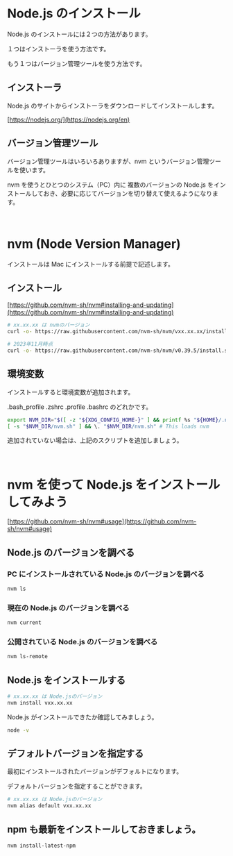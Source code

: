 # Node.js のインストール

Node.js のインストールには２つの方法があります。

１つはインストーラを使う方法です。

もう１つはバージョン管理ツールを使う方法です。

## インストーラ

Node.js のサイトからインストーラをダウンロードしてインストールします。

[https://nodejs.org/](https://nodejs.org/en)

## バージョン管理ツール

バージョン管理ツールはいろいろありますが、nvm というバージョン管理ツールを使います。

nvm を使うとひとつのシステム（PC）内に 複数のバージョンの Node.js をインストールしておき、必要に応じてバージョンを切り替えて使えるようになります。

<br>

# nvm (Node Version Manager)

インストールは Mac にインストールする前提で記述します。

## インストール

[https://github.com/nvm-sh/nvm#installing-and-updating](https://github.com/nvm-sh/nvm#installing-and-updating)

```zsh
# xx.xx.xx は nvmのバージョン
curl -o- https://raw.githubusercontent.com/nvm-sh/nvm/vxx.xx.xx/install.sh | bash

# 2023年11月時点
curl -o- https://raw.githubusercontent.com/nvm-sh/nvm/v0.39.5/install.sh | bash
```

## 環境変数

インストールすると環境変数が追加されます。

.bash_profile .zshrc .profile .bashrc のどれかです。

```zsh
export NVM_DIR="$([ -z "${XDG_CONFIG_HOME-}" ] && printf %s "${HOME}/.nvm" || printf %s "${XDG_CONFIG_HOME}/nvm")"
[ -s "$NVM_DIR/nvm.sh" ] && \. "$NVM_DIR/nvm.sh" # This loads nvm
```

追加されていない場合は、上記のスクリプトを追加しましょう。

<br>

# nvm を使って Node.js をインストールしてみよう

[https://github.com/nvm-sh/nvm#usage](https://github.com/nvm-sh/nvm#usage)

## Node.js のバージョンを調べる

### PC にインストールされている Node.js のバージョンを調べる

```zsh
nvm ls
```

### 現在の Node.js のバージョンを調べる

```zsh
nvm current
```

### 公開されている Node.js のバージョンを調べる

```zsh
nvm ls-remote
```

## Node.js をインストールする

```zsh
# xx.xx.xx は Node.jsのバージョン
nvm install vxx.xx.xx
```

Node.js がインストールできたか確認してみましょう。

```zsh
node -v
```

## デフォルトバージョンを指定する

最初にインストールされたバージョンがデフォルトになります。

デフォルトバージョンを指定することができます。

```zsh
# xx.xx.xx は Node.jsのバージョン
nvm alias default vxx.xx.xx
```

## npm も最新をインストールしておきましょう。

```zsh
nvm install-latest-npm
```
